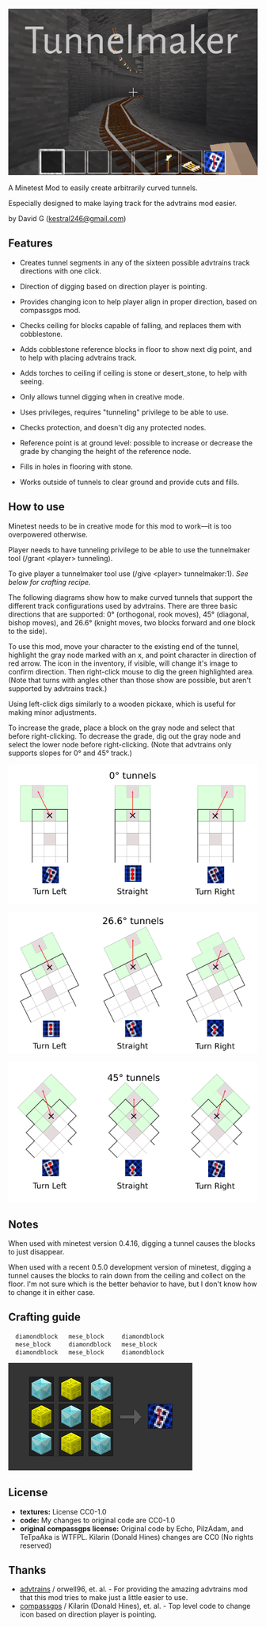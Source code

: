 ![Tunnelmaker Screenshot](screenshot.png "Tunnelmaker")

A Minetest Mod to easily create arbitrarily curved tunnels.

Especially designed to make laying track for the advtrains mod easier.

by David G (kestral246@gmail.com)


Features
--------
- Creates tunnel segments in any of the sixteen possible advtrains track directions with one click.
- Direction of digging based on direction player is pointing.
- Provides changing icon to help player align in proper direction, based on compassgps mod.
- Checks ceiling for blocks capable of falling, and replaces them with cobblestone.
- Adds cobblestone reference blocks in floor to show next dig point, and to help with placing advtrains track.
- Adds torches to ceiling if ceiling is stone or desert_stone, to help with seeing.

- Only allows tunnel digging when in creative mode.
- Uses privileges, requires "tunneling" privilege to be able to use.
- Checks protection, and doesn't dig any protected nodes.

- Reference point is at ground level: possible to increase or decrease the grade by changing the height of the reference node.
- Fills in holes in flooring with stone.
- Works outside of tunnels to clear ground and provide cuts and fills.


How to use
----------
Minetest needs to be in creative mode for this mod to work—it is too overpowered otherwise.

Player needs to have tunneling privilege to be able to use the tunnelmaker tool (/grant &lt;player&gt; tunneling).

To give player a tunnelmaker tool use (/give &lt;player&gt; tunnelmaker:1). *See below for crafting recipe.*

The following diagrams show how to make curved tunnels that support the different track configurations used by advtrains. There are three basic directions that are supported: 0° (orthogonal, rook moves), 45° (diagonal, bishop moves), and 26.6° (knight moves, two blocks forward and one block to the side).

To use this mod, move your character to the existing end of the tunnel, highlight the gray node marked with an x, and point character in direction of red arrow. The icon in the inventory, if visible, will change it's image to confirm direction. Then right-click mouse to dig the green highlighted area. (Note that turns with angles other than those show are possible, but aren't supported by advtrains track.)

Using left-click digs similarly to a wooden pickaxe, which is useful for making minor adjustments.

To increase the grade, place a block on the gray node and select that before right-clicking. To decrease the grade, dig out the gray node and select the lower node before right-clicking. (Note that advtrains only supports slopes for 0° and 45° track.)


![Turns from 0°](images/dir0.png "Turns from 0")

![Turns from 26.6°](images/dir26.png "Turns from 26.6")

![Turns from 45°](images/dir45.png "Turns from 45")


Notes
-----
When used with minetest version 0.4.16, digging a tunnel causes the blocks to just disappear.

When used with a recent 0.5.0 development version of minetest, digging a tunnel causes the blocks to rain down from the ceiling and collect on the floor.  I'm not sure which is the better behavior to have, but I don't know how to change it in either case.


Crafting guide
--------------
```
  diamondblock   mese_block     diamondblock
  mese_block     diamondblock   mese_block
  diamondblock   mese_block     diamondblock
```

![Crafting guide](images/crafting.png "Crafting guide")


License
-------
- **textures:** License CC0-1.0 
- **code:**  My changes to original code are CC0-1.0
- **original compassgps license:** Original code by Echo, PilzAdam, and TeTpaAka is WTFPL. Kilarin (Donald Hines) changes are CC0 (No rights reserved)


Thanks
------
- [advtrains](https://github.com/orwell96/advtrains/) / orwell96, et.
al. - For providing the amazing advtrains mod that this mod tries to make
just a little easier to use.
- [compassgps](https://github.com/Kilarin/compassgps) / Kilarin (Donald Hines),
et. al. - Top level code to change icon based on direction player is pointing.
